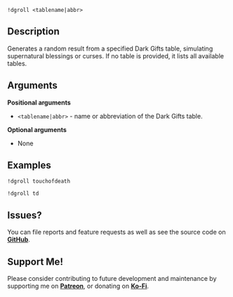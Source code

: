 `!dgroll <tablename|abbr>`

## Description
Generates a random result from a specified Dark Gifts table, simulating supernatural blessings or curses. If no table is provided, it lists all available tables.

## Arguments
**Positional arguments**
  - `<tablename|abbr>` - name or abbreviation of the Dark Gifts table.

**Optional arguments**
  - None

## Examples
```
!dgroll touchofdeath
```
```
!dgroll td
```

## Issues?
You can file reports and feature requests as well as see the source code on [**GitHub**](https://github.com/fatestapestry/avrae-collections).

## Support Me!
Please consider contributing to future development and maintenance by supporting me on [**Patreon**](https://www.patreon.com/fatestapestry), or donating on [**Ko-Fi**](https://ko-fi.com/noralf).

